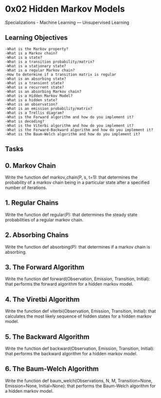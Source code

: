 # 0x02 Hidden Markov Models
Specializations - Machine Learning ― Unsupervised Learning

## Learning Objectives
```
-What is the Markov property?
-What is a Markov chain?
-What is a state?
-What is a transition probability/matrix?
-What is a stationary state?
-What is a regular Markov chain?
-How to determine if a transition matrix is regular
-What is an absorbing state?
-What is a transient state?
-What is a recurrent state?
-What is an absorbing Markov chain?
-What is a Hidden Markov Model?
-What is a hidden state?
-What is an observation?
-What is an emission probability/matrix?
-What is a Trellis diagram?
-What is the Forward algorithm and how do you implement it?
-What is decoding?
-What is the Viterbi algorithm and how do you implement it?
-What is the Forward-Backward algorithm and how do you implement it?
-What is the Baum-Welch algorithm and how do you implement it?
```

## Tasks

**0. Markov Chain**
---
Write the function def markov_chain(P, s, t=1):
that determines the probability of a markov chain
being in a particular state after a specified
number of iterations.

**1. Regular Chains**
---
Write the function def regular(P): that determines 
the steady state probabilities of a regular markov chain.

**2. Absorbing Chains**
---
Write the function def absorbing(P): that determines if 
a markov chain is absorbing.

**3. The Forward Algorithm**
---
Write the function def forward(Observation, Emission,
Transition, Initial): that performs the forward algorithm
for a hidden markov model.

**4. The Viretbi Algorithm**
---
Write the function def viterbi(Observation, Emission,
Transition, Initial): that calculates the most likely
sequence of hidden states for a hidden markov model.

**5. The Backward Algorithm**
---
Write the function def backward(Observation, Emission,
Transition, Initial): that performs the backward algorithm
for a hidden markov model.

**6. The Baum-Welch Algorithm**
---
Write the function def baum_welch(Observations, N, M, 
Transition=None, Emission=None, Initial=None): that performs
the Baum-Welch algorithm for a hidden markov model.



